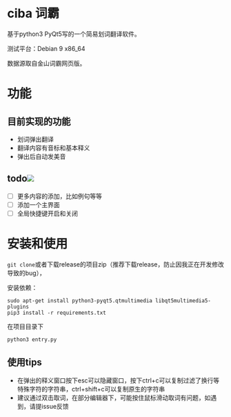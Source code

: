 # ciba 词霸
基于python3 PyQt5写的一个简易划词翻译软件。

测试平台：Debian 9 x86_64

数据源取自金山词霸网页版。

# 功能
## 目前实现的功能

- 划词弹出翻译
- 翻译内容有音标和基本释义
- 弹出后自动发美音

## todo![](http://findicons.com/files/icons/2166/oxygen/32/kontact_todo.png)

- [ ] 更多内容的添加，比如例句等等
- [ ] 添加一个主界面
- [ ] 全局快捷键开启和关闭

# 安装和使用
`git clone`或者下载release的项目zip（推荐下载release，防止因我正在开发修改导致的bug），

安装依赖：

```shell
sudo apt-get install python3-pyqt5.qtmultimedia libqt5multimedia5-plugins
pip3 install -r requirements.txt
```
在项目目录下
```shell
python3 entry.py
```

## 使用tips
 + 在弹出的释义窗口按下esc可以隐藏窗口，按下ctrl+c可以复制过滤了换行等特殊字符的字符串，ctrl+shift+c可以复制原生的字符串
 + 建议通过双击取词，在部分编辑器下，可能按住鼠标滑动取词有问题，如遇到，请提issue反馈
 